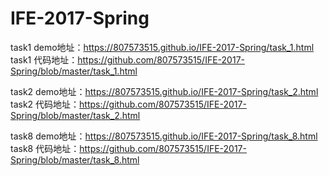 # IFE-2017-Spring  

task1 demo地址：https://807573515.github.io/IFE-2017-Spring/task_1.html  
task1 代码地址：https://github.com/807573515/IFE-2017-Spring/blob/master/task_1.html  

task2 demo地址：https://807573515.github.io/IFE-2017-Spring/task_2.html  
task2 代码地址：https://github.com/807573515/IFE-2017-Spring/blob/master/task_2.html  

task8 demo地址：https://807573515.github.io/IFE-2017-Spring/task_8.html  
task8 代码地址：https://github.com/807573515/IFE-2017-Spring/blob/master/task_8.html  
